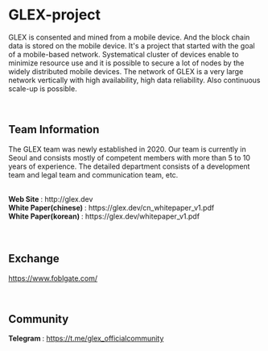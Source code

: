 # GLEX-project

GLEX is consented and mined from a mobile device. And the block chain data is stored on the mobile device.
It's a project that started with the goal of a mobile-based network.
Systematical cluster of devices enable to minimize resource use and it is possible to secure a lot of nodes by the widely distributed mobile devices.
The network of GLEX is a very large network vertically with high availability, high data reliability. Also continuous scale-up is possible.

<br>

## Team Information

The GLEX team was newly established in 2020.
Our team is currently in Seoul and consists mostly of competent members with more than 5 to 10 years of experience.
The detailed department consists of a development team and legal team and communication team, etc.

<br>
<b> Web Site </b> : http://glex.dev <br/>
<b> White Paper(chinese) </b> : https://glex.dev/cn_whitepaper_v1.pdf<br/>
<b> White Paper(korean) </b> : https://glex.dev/whitepaper_v1.pdf

<br>
<br>
<br>

## Exchange
https://www.foblgate.com/

<br>

## Community
<b> Telegram </b> : https://t.me/glex_officialcommunity